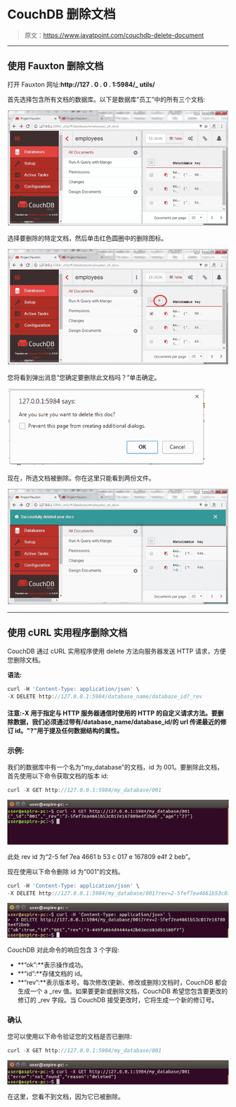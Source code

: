 # CouchDB 删除文档

> 原文：<https://www.javatpoint.com/couchdb-delete-document>

* * *

## 使用 Fauxton 删除文档

打开 Fauxton 网址:**http://127 . 0 . 0 . 1:5984/_ utils/**

首先选择包含所有文档的数据库。以下是数据库“员工”中的所有三个文档:

![Delete Document 1](img/170e65ea27504cdc5572e35961f9107d.png)

选择要删除的特定文档，然后单击红色圆圈中的删除图标。

![Delete Document 2](img/ce2625411d63cacd2146022c1477ce10.png)

您将看到弹出消息“您确定要删除此文档吗？”单击确定。

![Delete Document 3](img/30bdff2eaff24ec9b497a8e6dc683fee.png)

现在，所选文档被删除。你在这里只能看到两份文件。

![Delete Document 4](img/b7519524a2fb988fd7eb60b7641ebfe9.png)

* * *

## 使用 cURL 实用程序删除文档

CouchDB 通过 cURL 实用程序使用 delete 方法向服务器发送 HTTP 请求，方便您删除文档。

**语法:**

```js
curl -H 'Content-Type: application/json' \
-X DELETE http://127.0.0.1:5984/database_name/database_id?_rev

```

#### 注意:-X 用于指定与 HTTP 服务器通信时使用的 HTTP 的自定义请求方法。要删除数据，我们必须通过带有/database_name/database_id/的 url 传递最近的修订 id。"?"用于提及任何数据结构的属性。

### 示例:

我们的数据库中有一个名为“my_database”的文档，id 为 001。要删除此文档，首先使用以下命令获取文档的版本 id:

```js
curl -X GET http://127.0.0.1:5984/my_database/001

```

![CouchDB Delete document 1](img/65f3259a3b1040d185783809f1322d54.png)

此处 rev id 为“2-5 fef 7ea 4661 b 53 c 017 e 167809 e4f 2 beb”。

现在使用以下命令删除 id 为“001”的文档。

```js
curl -H 'Content-Type: application/json' \
-X DELETE http://127.0.0.1:5984/my_database/001?rev=2-5fef7ea4661b53c017e167809e4f2beb

```

![CouchDB Delete document 2](img/072d7d3afd230396ed82ebe4526d26f9.png)

CouchDB 对此命令的响应包含 3 个字段:

*   **“ok”:**表示操作成功。
*   **“id”:**存储文档的 id。
*   **“rev”:**表示版本号。每次修改(更新、修改或删除)文档时，CouchDB 都会生成一个 a _rev 值。如果要更新或删除文档，CouchDB 希望您包含要更改的修订的 _rev 字段。当 CouchDB 接受更改时，它将生成一个新的修订号。

### 确认

您可以使用以下命令验证您的文档是否已删除:

```js
curl -X GET http://127.0.0.1:5984/my_database/001

```

![CouchDB Delete document 3](img/9b23b6f22e35172171f3642559471eaf.png)

在这里，您看不到文档，因为它已被删除。